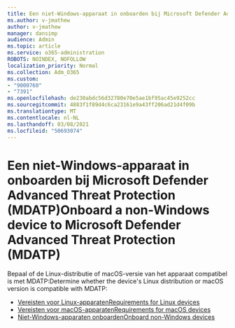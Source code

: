 ```yaml
---
title: Een niet-Windows-apparaat in onboarden bij Microsoft Defender Advanced Threat Protection (MDATP)
ms.author: v-jmathew
author: v-jmathew
manager: dansimp
audience: Admin
ms.topic: article
ms.service: o365-administration
ROBOTS: NOINDEX, NOFOLLOW
localization_priority: Normal
ms.collection: Adm_O365
ms.custom:
- "9000760"
- "7391"
ms.openlocfilehash: de230abdc56d32780e70e5ae1bf95ac45e9252cc
ms.sourcegitcommit: 4883f1f89d4c6ca23161e9a43ff206ad21d4f09b
ms.translationtype: MT
ms.contentlocale: nl-NL
ms.lasthandoff: 03/08/2021
ms.locfileid: "50693074"
---
```

# <a name="onboard-a-non-windows-device-to-microsoft-defender-advanced-threat-protection-mdatp"></a><span data-ttu-id="cc265-102">Een niet-Windows-apparaat in onboarden bij Microsoft Defender Advanced Threat Protection (MDATP)</span><span class="sxs-lookup"><span data-stu-id="cc265-102">Onboard a non-Windows device to Microsoft Defender Advanced Threat Protection (MDATP)</span></span>

<span data-ttu-id="cc265-103">Bepaal of de Linux-distributie of macOS-versie van het apparaat compatibel is met MDATP:</span><span class="sxs-lookup"><span data-stu-id="cc265-103">Determine whether the device's Linux distribution or macOS version is compatible with MDATP:</span></span>

- [<span data-ttu-id="cc265-104">Vereisten voor Linux-apparaten</span><span class="sxs-lookup"><span data-stu-id="cc265-104">Requirements for Linux devices</span></span>](https://go.microsoft.com/fwlink/?linkid=2143462)
- [<span data-ttu-id="cc265-105">Vereisten voor macOS-apparaten</span><span class="sxs-lookup"><span data-stu-id="cc265-105">Requirements for macOS devices</span></span>](https://go.microsoft.com/fwlink/?linkid=2143461)
- [<span data-ttu-id="cc265-106">Niet-Windows-apparaten onboarden</span><span class="sxs-lookup"><span data-stu-id="cc265-106">Onboard non-Windows devices</span></span>](https://go.microsoft.com/fwlink/?linkid=2143628)
